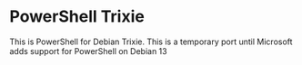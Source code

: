 # PowerShell Trixie
 This is PowerShell for Debian Trixie. This is a temporary port until Microsoft adds support for PowerShell on Debian 13
